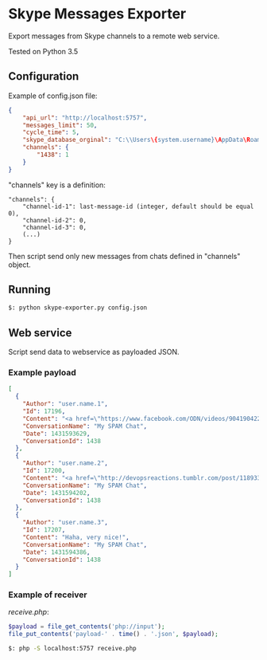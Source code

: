 # Skype Messages Exporter

Export messages from Skype channels to a remote web service.

Tested on Python 3.5

## Configuration

Example of config.json file:

```json
{
    "api_url": "http://localhost:5757",
    "messages_limit": 50,
    "cycle_time": 5,
    "skype_database_orginal": "C:\\Users\{system.username}\AppData\Roaming\Skype\{skype.login}\main.db",
    "channels": {
        "1438": 1
    }
}
```

"channels" key is a definition:

```
"channels": {
    "channel-id-1": last-message-id (integer, default should be equal 0),
    "channel-id-2": 0,
    "channel-id-3": 0,
    (...)
}
```

Then script send only new messages from chats defined in "channels" object.

## Running

```bash
$: python skype-exporter.py config.json
```

## Web service

Script send data to webservice as payloaded JSON.

### Example payload

```json
[
  {
    "Author": "user.name.1",
    "Id": 17196,
    "Content": "<a href=\"https://www.facebook.com/ODN/videos/904190422960927/\">https://www.facebook.com/ODN/videos/904190422960927/</a>\r\n<ss type=\"surprised\">:O</ss>",
    "ConversationName": "My SPAM Chat",
    "Date": 1431593629,
    "ConversationId": 1438
  },
  {
    "Author": "user.name.2",
    "Id": 17200,
    "Content": "<a href=\"http://devopsreactions.tumblr.com/post/118933329057/bash-ls-command-not-found\">http://devopsreactions.tumblr.com/post/118933329057/bash-ls-command-not-found</a>",
    "ConversationName": "My SPAM Chat",
    "Date": 1431594202,
    "ConversationId": 1438
  },
  {
    "Author": "user.name.3",
    "Id": 17207,
    "Content": "Haha, very nice!",
    "ConversationName": "My SPAM Chat",
    "Date": 1431594386,
    "ConversationId": 1438
  }
]
```

### Example of receiver

*receive.php*:

```php
$payload = file_get_contents('php://input');
file_put_contents('payload-' . time() . '.json', $payload);
```

```bash
$: php -S localhost:5757 receive.php
```
